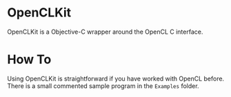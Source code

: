 OpenCLKit
=========

OpenCLKit is a Objective-C wrapper around the OpenCL C interface.

How To
======
Using OpenCLKit is straightforward if you have worked with OpenCL before. There is a small commented sample program in the `Examples` folder.